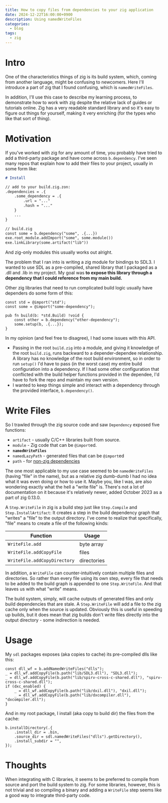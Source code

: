 ```yaml
---
title: How to copy files from dependencies to your zig application
date: 2024-12-22T16:00:00+0900
description: Using namedWriteFiles
categories:
  - blog
tags:
  - zig
---
```

# Intro

One of the characteristics things of zig is its build system, which, coming from another language, might be confusing to newcomers. Here I'll introduce a part of zig that I found confusing, which is `namedWriteFiles`. 

In addition, I'll use this case to describe my learning process, to demonstrate how to work with zig despite the relative lack of guides or tutorials online. Zig has a very readable standard library and so it's easy to figure out things for yourself, making it very enriching (for the types who like that sort of thing).

# Motivation

If you've worked with zig for any amount of time, you probably have tried to add a third-party package and have come across `b.dependency`. I've seen many repos that explain how to add their files to your project, usually in some form like:

```md
# Install

// add to your build.zig.zon:
.dependencies = .{
    .some_dependency = .{
        .url = "..."
        .hash = "..."
    }
    ...
}

// build.zig
const some = b.dependency("some", .{...})
exe.root_module.addImport("some", some.module())
exe.linkLibrary(some.artifact("lib"))

```

And zig-only modules this usually works out alright.

The problem that I ran into is writing a zig module for bindings to SDL3. I wanted to use SDL as a pre-compiled, shared library that I packaged as a .dll and .lib in my project. My goal was **to expose this library through a dependency that I could reference from my main build.**

Other zig libraries that need to run complicated build logic usually have dependers do some form of this:

```zig
const std = @import("std");
const some = @import("some-dependency");

pub fn build(b: *std.Build) !void {
	const other = b.dependency("other-dependency");
	some.setup(b, .{...});
}

```

In my opinion (and feel free to disagree), I had some issues with this API.
- Passing in the root `build.zig` into a module, and giving it knowledge of the root `build.zig`, runs backward to a depender-dependee relationship. A library has no knowledge of the root build environment, so in order to run `setup()` I'd have to pass (in the worst case) my entire build configuration into a dependency. If I had some other configuration that conflicted with the build helper functions provided in the dependee, I'd have to fork the repo and maintain my own version.
- I wanted to keep things simple and interact with a dependency through the provided interface, `b.dependency()`.

# Write Files

So I trawled through the zig source code and saw `Dependency` exposed five functions:
- `artifact` - usually C/C++ libraries built from source.
- `module` - Zig code that can be `@import`ed.
- **`namedWriteFiles`**
- `namedLazyPath` - generated files that can be `@import`ed
- `path` - for [non-zig dependencies](https://github.com/ziglang/zig/commit/8eff0a0a669dbdacf9cebbc96fdf20536f3073ee)

The one most applicable to my use case seemed to be `namedWriteFiles` (having "file" in the name), but as a relative zig dumb-dumb I had no idea what it was even doing or how to use it. Maybe you, like I was, are also wondering exactly what the hell a "write file" is. There's not a lot of documentation on it because it's relatively newer, added October 2023 as a part of zig 0.13.0.

A `Step.WriteFile` in zig is a build step just like `Step.Compile` and `Step.InstallArtifact`: It creates a step in the build dependency graph that "writes" a "file" to the output directory. I've come to realize that specifically, "file" means to create a file of the following kinds:

| Function        | Usage       |
| --------------- | ----------- |
| `WriteFile.add`             | byte array  |
| `WriteFile.addCopyFile`      | files       | 
| `WriteFile.addCopyDirectory`  | directories |

In addition, a `WriteFile` can counter-intuitively contain multiple files and directories. So rather than every file using its own step, every file that needs to be added to the build graph is appended to one `Step.WriteFile`. And that leaves us with what "write" means.

The build system, simply, will cache outputs of generated files and only build dependencies that are stale. A `Step.WriteFile` will add a file to the zig cache only when the source is updated. Obviously this is useful in speeding up builds, but it does mean that zig builds don't write files  directly into the output directory - some indirection is needed.

# Usage

My `sdl` packages exposes (aka copies to cache) its pre-compiled dlls like this:

```zig
const dll_wf = b.addNamedWriteFiles("dlls");
_ = dll_wf.addCopyFile(b.path("lib/SDL3.dll"), "SDL3.dll");
_ = dll_wf.addCopyFile(b.path("lib/spirv-cross-c-shared.dll"), "spirv-cross-c-shared.dll");
if (dxc_enabled) {
	_ = dll_wf.addCopyFile(b.path("lib/dxil.dll"), "dxil.dll");
	_ = dll_wf.addCopyFile(b.path("lib/dxcompiler.dll"), "dxcompiler.dll");
}
```

And in my root package, I install (aka copy to build dir) the files from the cache:

```zig
b.installDirectory(.{
	.install_dir = .bin,
	.source_dir = sdl.namedWriteFiles("dlls").getDirectory(),
	.install_subdir = "",
});
```

# Thoughts

When integrating with C libraries, it seems to be preferred to compile from source and port the build system to zig. For some libraries, however, this is not trivial and so compiling a binary and adding a `WriteFile` step seems like a good way to integrate third-party code.
